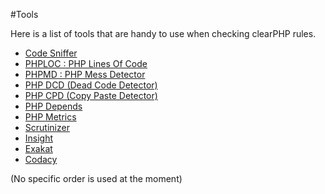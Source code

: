  #Tools

Here is a list of tools that are handy to use when checking clearPHP rules.

* [Code Sniffer](https://github.com/squizlabs/PHP_CodeSniffer)
* [PHPLOC : PHP Lines Of Code](https://github.com/sebastianbergmann/phploc)
* [PHPMD : PHP Mess Detector](http://phpmd.org/)
* [PHP DCD (Dead Code Detector)](https://github.com/sebastianbergmann/phpdcd)
* [PHP CPD (Copy Paste Detector)](https://github.com/sebastianbergmann/phpcpd)
* [PHP Depends](http://pdepend.org/)
* [PHP Metrics](http://www.phpmetrics.org/)
* [Scrutinizer](https://scrutinizer-ci.com/)
* [Insight](https://insight.sensiolabs.com/)
* [Exakat](http://www.exakat.io/)
* [Codacy](https://www.codacy.com/)


(No specific order is used at the moment)
 